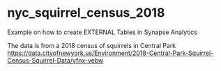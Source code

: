 # nyc_squirrel_census_2018
Example on how to create EXTERNAL Tables in Synapse Analytics

The data is from a 2018 census of squirrels in Central Park 
https://data.cityofnewyork.us/Environment/2018-Central-Park-Squirrel-Census-Squirrel-Data/vfnx-vebw


